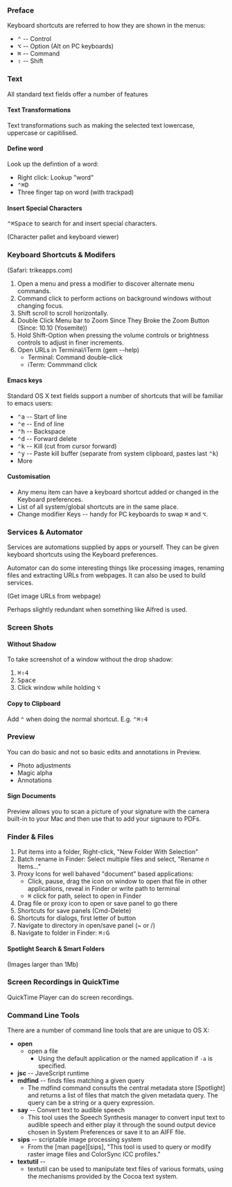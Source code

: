 ### Preface

Keyboard shortcuts are referred to how they are shown in the menus:

* <kbd>⌃</kbd> -- Control
* <kbd>⌥</kbd> -- Option (Alt on PC keyboards)
* <kbd>⌘</kbd> -- Command
* <kbd>⇧</kbd> -- Shift

### Text

All standard text fields offer a number of features

#### Text Transformations

Text transformations such as making the selected text lowercase, uppercase or capitilised.

#### Define word

Look up the defintion of a word:

* Right click: Lookup "word"
* <kbd>⌃⌘D</kbd>
* Three finger tap on word (with trackpad)

#### Insert Special Characters

<kbd>⌃⌘Space</kbd> to search for and insert special characters.

(Character pallet and keyboard viewer)

### Keyboard Shortcuts & Modifers

(Safari: trikeapps.com)

1. Open a menu and press a modifier to discover alternate menu commands.
2. Command click to perform actions on background windows without changing focus.
3. Shift scroll to scroll horizontally.
4. Double Click Menu bar to Zoom Since They Broke the Zoom Button (Since: 10.10 (Yosemite))
4. Hold Shift-Option when pressing the volume controls or brightness controls to adjust in finer increments.
5.  Open URLs in Terminal/iTerm (gem --help)
    * Terminal: Command double-click
    * iTerm: Commmand click

#### Emacs keys

Standard OS X text fields support a number of shortcuts that will be familiar to emacs users:

* <kbd>⌃a</kbd> -- Start of line
* <kbd>⌃e</kbd> -- End of line
* <kbd>⌃h</kbd> -- Backspace
* <kbd>⌃d</kbd> -- Forward delete
* <kbd>⌃k</kbd> -- Kill (cut from cursor forward)
* <kbd>⌃y</kbd> -- Paste kill buffer (separate from system clipboard, pastes last <kbd>⌃k</kbd>)
* More

#### Customisation

* Any menu item can have a keyboard shortcut added or changed in the Keyboard preferences.
* List of all system/global shortcuts are in the same place.
* Change modifier Keys -- handy for PC keyboards to swap <kbd>⌘</kbd> and <kbd>⌥</kbd>.

### Services & Automator

Services are automations supplied by apps or yourself. They can be given keyboard shortcuts using the Keyboard preferences.

Automator can do some interesting things like processing images, renaming files and extracting URLs from webpages. It can also be used to build services.

(Get image URLs from webpage)

Perhaps slightly redundant when something like Alfred is used.

### Screen Shots

#### Without Shadow

To take screenshot of a window without the drop shadow:

1. <kbd>⌘⇧4</kbd>
2. <kbd>Space</kbd>
3. Click window while holding <kbd>⌥</kbd>

#### Copy to Clipboard

Add <kbd>⌃</kbd> when doing the normal shortcut. E.g. <kbd>⌃⌘⇧4</kbd>

### Preview

You can do basic and not so basic edits and annotations in Preview.

* Photo adjustments
* Magic alpha
* Annotations

#### Sign Documents

Preview allows you to scan a picture of your signature with the camera built-in to your Mac and then use that to add your signaure to PDFs.

### Finder & Files

1. Put items into a folder, Right-click, "New Folder With Selection"
1. Batch rename in Finder: Select multiple files and select, "Rename _n_ Items…"
2. Proxy Icons for well bahaved "document" based applications:
    * Click, pause, drag the icon on window to open that file in other applications, reveal in Finder or write path to terminal
    * <kbd>⌘</kbd> click for path, select to open in Finder
1. Drag file or proxy icon to open or save panel to go there
1. Shortcuts for save panels (Cmd-Delete)
1. Shortcuts for dialogs, first letter of button 
1. Navigate to directory in open/save panel (~ or /)
1. Navigate to folder in Finder: <kbd>⌘⇧G</kbd>

#### Spotlight Search & Smart Folders

(Images larger than 1Mb)

### Screen Recordings in QuickTime

QuickTime Player can do screen recordings.

### Command Line Tools

There are a number of command line tools that are are unique to OS X:

* **open**
    * open a file
        * Using the default application or the named application if `-a` is specified.
* **jsc** -- JaveScript runtime
* **mdfind** -- finds files matching a given query
    * The mdfind command consults the central metadata store [Spotlight] and returns a list of files that match the given metadata query. The query can be a string or a query expression.
* **say** -- Convert text to audible speech
    * This tool uses the Speech Synthesis manager to convert input text to audible speech and either play it through the sound output device chosen in System Preferences or save it to an AIFF file.
* **sips** -- scriptable image processing system
    * From the [man page][sips], "This tool is used to query or modify raster image files and ColorSync ICC profiles."
* **textutil** -- 
    * textutil can be used to manipulate text files of various formats, using the mechanisms provided by the Cocoa text system.

